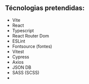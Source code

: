 ## Técnologias pretendidas:

- Vite
- React
- Typescript
- React Router Dom
- ESLint
- Fontsource (fontes)
- Vitest
- Cypress
- Axios
- JSON DB
- SASS (SCSS)
-